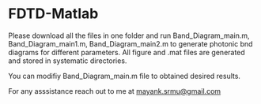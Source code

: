 # FDTD-Matlab

Please download all the files in one folder and run Band_Diagram_main.m, Band_Diagram_main1.m, Band_Diagram_main2.m to generate photonic bnd diagrams for different parameters. All figure and .mat files are generated and stored in systematic directories.

You can modifiy Band_Diagram_main.m file to obtained desired results.

For any asssistance reach out to me at mayank.srmu@gmail.com
